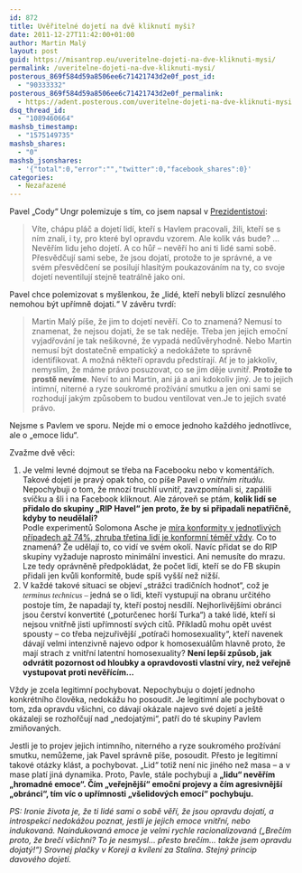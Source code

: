 ```yaml
---
id: 872
title: Uvěřitelné dojetí na dvě kliknutí myši?
date: 2011-12-27T11:42:00+01:00
author: Martin Malý
layout: post
guid: https://misantrop.eu/uveritelne-dojeti-na-dve-kliknuti-mysi/
permalink: /uveritelne-dojeti-na-dve-kliknuti-mysi/
posterous_869f584d59a8506ee6c71421743d2e0f_post_id:
  - "90333332"
posterous_869f584d59a8506ee6c71421743d2e0f_permalink:
  - https://adent.posterous.com/uveritelne-dojeti-na-dve-kliknuti-mysi
dsq_thread_id:
  - "1089460664"
mashsb_timestamp:
  - "1575149735"
mashsb_shares:
  - "0"
mashsb_jsonshares:
  - '{"total":0,"error":"","twitter":0,"facebook_shares":0}'
categories:
  - Nezařazené
---
```

Pavel &#8222;Cody&#8220; Ungr polemizuje s t&iacute;m, co jsem napsal v [Prezidentistovi](https://misantrop.eu/prezidentista):

<blockquote class="posterous_medium_quote">
  <p>
    V&iacute;te, ch&aacute;pu pl&aacute;č a dojet&iacute; lid&iacute;, kteř&iacute; s Havlem pracovali, žili, kteř&iacute; se s n&iacute;m znali, i ty, pro kter&eacute; byl opravdu vzorem. Ale kolik v&aacute;s bude? &#8230; Nevěř&iacute;m lidu jeho dojet&iacute;. A co hůř &#8211; nevěř&iacute; ho ani ti lid&eacute; sami sobě. Přesvědčuj&iacute; sami sebe, že jsou dojat&iacute;, protože to je spr&aacute;vn&eacute;, a ve sv&eacute;m přesvědčen&iacute; se posiluj&iacute; hlasit&yacute;m poukazov&aacute;n&iacute;m na ty, co svoje dojet&iacute; neventiluj&iacute; stejně teatr&aacute;lně jako oni.
  </p>
</blockquote>

Pavel chce polemizovat s my&scaron;lenkou, že &#8222;lid&eacute;, kteř&iacute; nebyli bl&iacute;zc&iacute; zesnul&eacute;ho nemohou b&yacute;t upř&iacute;mně dojati.&#8220; V z&aacute;věru tvrd&iacute;:

> Martin Mal&yacute; p&iacute;&scaron;e, že jim to dojet&iacute; nevěř&iacute;. Co to znamen&aacute;? Nemus&iacute; to znamenat, že nejsou dojati, že se tak neděje. Třeba jen jejich emočn&iacute; vyjadřov&aacute;n&iacute; je tak ne&scaron;ikovn&eacute;, že vypad&aacute; nedůvěryhodně. Nebo Martin nemus&iacute; b&yacute;t dostatečně empatick&yacute; a nedok&aacute;žete to spr&aacute;vně identifikovat. A možn&aacute; někteř&iacute; opravdu předst&iacute;raj&iacute;. Ať je to jakkoliv, nemysl&iacute;m, že m&aacute;me pr&aacute;vo posuzovat, co se jim děje uvnitř. **Protože to prostě nev&iacute;me**. Nev&iacute; to ani Martin, ani j&aacute; a ani kdokoliv jin&yacute;. Je to jejich intimn&iacute;, nitern&eacute; a ryze soukrom&eacute; prož&iacute;v&aacute;n&iacute; smutku a jen oni sami se rozhoduj&iacute; jak&yacute;m způsobem to budou ventilovat ven.Je to jejich svat&eacute; pr&aacute;vo.

Nejsme s Pavlem ve sporu. Nejde mi o emoce jednoho každ&eacute;ho jednotlivce, ale o &#8222;emoce lidu&#8220;.

Zvažme dvě věci:

  1. Je velmi levn&eacute; dojmout se třeba na Facebooku nebo v koment&aacute;ř&iacute;ch. Takov&eacute; dojet&iacute; je prav&yacute; opak toho, co p&iacute;&scaron;e Pavel o _vnitřn&iacute;m ritu&aacute;lu_. Nepochybuji o tom, že mnoz&iacute; truchl&iacute; uvnitř, zavzpom&iacute;nali si, zap&aacute;lili sv&iacute;čku a &scaron;li i na Facebook kliknout. Ale z&aacute;roveň se pt&aacute;m, **kolik lid&iacute; se přidalo do skupiny &#8222;RIP Havel&#8220; jen proto, že by si připadali nepatřičně, kdyby to neudělali?**  
    Podle experimentů Solomona Asche je [m&iacute;ra konformity v jednotliv&yacute;ch př&iacute;padech až 74%, zhruba třetina lid&iacute; je konformn&iacute; t&eacute;měř vždy](https://blog.maly.cz/index.php?cmt=151). Co to znamen&aacute;? Že udělaj&iacute; to, co vid&iacute; ve sv&eacute;m okol&iacute;. Nav&iacute;c přidat se do RIP skupiny vyžaduje naprosto minim&aacute;ln&iacute; investici. Ani nemus&iacute;te do mrazu. Lze tedy opr&aacute;vněně předpokl&aacute;dat, že počet lid&iacute;, kteř&iacute; se do FB skupin přidali jen kvůli konformitě, bude sp&iacute;&scaron; vy&scaron;&scaron;&iacute; než niž&scaron;&iacute;.
  2. V každ&eacute; takov&eacute; situaci se objev&iacute; &#8222;str&aacute;žci tradičn&iacute;ch hodnot&#8220;, což je <span style="font-family: mceinline;"><em>terminus technicus</em> &#8211; </span>jedn&aacute; se o lidi, kteř&iacute; vystupuj&iacute; na obranu určit&eacute;ho postoje t&iacute;m, že napadaj&iacute; ty, kteř&iacute; postoj nesd&iacute;l&iacute;. Nejhorlivěj&scaron;&iacute;mi obr&aacute;nci jsou čerstv&iacute; konvertit&eacute; (&#8222;poturčenec hor&scaron;&iacute; Turka&#8220;) a tak&eacute; lid&eacute;, kteř&iacute; si nejsou vnitřně jisti upř&iacute;mnost&iacute; sv&yacute;ch citů. Př&iacute;kladů mohu opět uv&eacute;st spousty &#8211; co třeba nejzuřivěj&scaron;&iacute; &#8222;pot&iacute;rači homosexuality&#8220;, kteř&iacute; navenek d&aacute;vaj&iacute; velmi intenzivně najevo odpor k homosexu&aacute;lům hlavně proto, že maj&iacute; strach z vnitřn&iacute; latentn&iacute; homosexuality? **Nen&iacute; lep&scaron;&iacute; způsob, jak odvr&aacute;tit pozornost od hloubky a opravdovosti vlastn&iacute; v&iacute;ry, než veřejně vystupovat proti nevěř&iacute;c&iacute;m&#8230;**

Vždy je zcela legitimn&iacute; pochybovat. Nepochybuju o dojet&iacute; jednoho konkr&eacute;tn&iacute;ho člověka, nedok&aacute;žu ho posoudit. Je legitimn&iacute; ale pochybovat o tom, zda opravdu v&scaron;ichni, co d&aacute;vaj&iacute; ok&aacute;zale najevo sv&eacute; dojet&iacute; a je&scaron;tě ok&aacute;zaleji se rozhořčuj&iacute; nad &#8222;nedojat&yacute;mi&#8220;, patř&iacute; do t&eacute; skupiny Pavlem zmiňovan&yacute;ch.

Jestli je to projev jejich intimn&iacute;ho, nitern&eacute;ho a ryze soukrom&eacute;ho prož&iacute;v&aacute;n&iacute; smutku, nemůžeme, jak Pavel spr&aacute;vně p&iacute;&scaron;e, posoudit. Přesto je legitimn&iacute; takov&eacute; ot&aacute;zky kl&aacute;st, a pochybovat. &#8222;Lid&#8220; totiž nen&iacute; nic jin&eacute;ho než masa &#8211; a v mase plat&iacute; jin&aacute; dynamika. Proto, Pavle, st&aacute;le pochybuji a **&#8222;lidu&#8220; nevěř&iacute;m &#8222;hromadn&eacute; emoce&#8220;. Č&iacute;m &#8222;veřejněj&scaron;&iacute;&#8220; emočn&iacute; projevy a č&iacute;m agresivněj&scaron;&iacute; &#8222;obr&aacute;nci&#8220;, t&iacute;m v&iacute;c o upř&iacute;mnosti &#8222;v&scaron;elidov&yacute;ch emoc&iacute;&#8220; pochybuju.**

_PS: Ironie života je, že ti lid&eacute; sami o sobě věř&iacute;, že jsou opravdu dojat&iacute;, a introspekc&iacute; nedok&aacute;žou poznat, jestli je jejich emoce vnitřn&iacute;, nebo indukovan&aacute;. Naindukovan&aacute; emoce je velmi rychle racionalizovan&aacute; (&#8222;Breč&iacute;m proto, že breč&iacute; v&scaron;ichni? To je nesmysl&#8230; přesto breč&iacute;m&#8230; takže jsem opravdu dojat&yacute;!&#8220;) Srovnej plačky v Koreji a kv&iacute;len&iacute; za Stalina. Stejn&yacute; princip davov&eacute;ho dojet&iacute;._